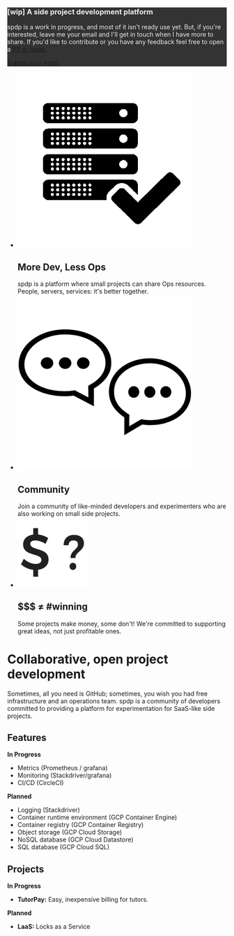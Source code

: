 <div class="card p-2 card-inverse" style="background-color: #333; border-color: #333; color: #eee">
  <div class="card-block">
    <h3 class="card-title">[wip] A side project development platform</h3>
    <p class="card-text">spdp is a work in progress, and most of it isn't ready use yet. But, if you're interested, leave me your email and I'll get in touch when I have more to share. If you'd like to contribute or you have any feedback feel free to open a <a class="text-info" target="_blank" href="https://github.com/spdpio/spdp/issues">PR or issue.</a></p>
    <a target="_blank" href="https://goo.gl/forms/BQs8dvhT56b9p9JD3" class="btn btn-primary" role="button">Submit your email</a>
  </div>
</div>

<div class="intro">
<ul>
	<li>
		<img src="./devops.png" alt="devops">
		<h2>More Dev, Less Ops</h2>
		spdp is a platform where small projects can share Ops resources. People, servers, services: it's better together.
	</li>
	<li>
		<img src="./comm.png" alt="community">
		<h2>Community</h2>
		Join a community of like-minded developers and experimenters who are also working on small side projects.
	</li>
	<li>
		<img src="./money.png" alt="money">
		<h2>$$$ <b>≠</b> #winning</h2>
		Some projects make money, some don't! We're committed to supporting great ideas, not just profitable ones.
	</li>
</ul>
</div>

# Collaborative, open project development

<span style="font-weight: 400;">Sometimes, all you need is GitHub; sometimes, you wish you had free infrastructure and an operations team.</span> spdp is a community of developers committed to providing a platform for experimentation for SaaS-like side projects.

## Features

**In Progress**

* Metrics (Prometheus / grafana)
* Monitoring (Stackdriver/grafana)
* CI/CD (CircleCI)


**Planned**

* Logging (Stackdriver)
* Container runtime environment (GCP Container Engine)
* Container registry (GCP Container Registry)
* Object storage (GCP Cloud Storage)
* NoSQL database (GCP Cloud Datastore)
* SQL database (GCP Cloud SQL)

## Projects

**In Progress**

* **TutorPay:** Easy, inexpensive billing for tutors.


**Planned**

* **LaaS:** Locks as a Service

